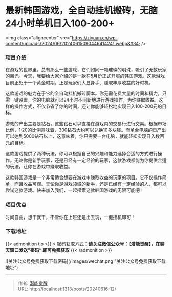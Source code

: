 # 最新韩国游戏，全自动挂机搬砖，无脑24小时单机日入100-200&#43;


&lt;img class=&#34;aligncenter&#34; src=&#34;https://ziyuan.cn/wp-content/uploads/2024/06/20240615090446414241.webp&#34; /&gt;

###  项目介绍

在游戏的世界里，总有那么一些游戏，它们如同一颗璀璨的明珠，吸引了无数玩家的目光。今天，我要给大家介绍的是一款在5月份正式开服的韩国游戏。这款游戏目前正处于一个黄金时期，正是玩家们大显身手、赚取丰厚收益的好时机。

这款游戏的魅力在于它的全自动挂机搬砖脚本。你无需花费大量的时间和精力，只需一键设置，你的电脑就可以24小时不间断地进行游戏操作，为你赚取收益。这样的操作方式，不仅节省了你的时间，还让你能够轻松地实现日入100-200元的目标。

游戏的产出主要是钻石，这些钻石可以直接在游戏内的交易行进行交易。根据市场比例，1:20的比例意味着，300钻石大约可以兑换10多块钱。而单台电脑的日产出可以达到5000钻石以上，这意味着，你只需要一台电脑，就能轻松实现日入数百元的目标。

这款游戏提供了两种玩法，你可以根据自己的兴趣和能力选择合适的方式进行操作。无论你是新手玩家，还是已经有一定经验的玩家，这款游戏都能为你提供合适的玩法，让你在游戏中赚取收益。

这款韩国游戏是一个非常适合想要在游戏中赚取收益的玩家的项目。它不仅操作简单，而且收益可观。无论你是游戏领域的新手，还是已经有一定经验的人，都可以尝试这款游戏。快来加入我们，一起探索这款韩国游戏的无限可能吧！

###  项目优点

时间自由，想干就干，不管你在上班还是出去玩，一键挂机即可！

### 下载地址




{{&lt; admonition tip &gt;}}
&gt; 密码获取方式：**请关注微信公众号：【潜能觉醒】，在聊天窗口发送”密码“ 即可免费获取**
{{&lt; /admonition &gt;}}


![关注公众号免费获取下载密码](/images/wechat.png &#34;关注公众号免费获取下载地址&#34;)

---

> 作者: [潜能觉醒](https://nav8.top)  
> URL: http://localhost:1313/posts/20240616-12/  

